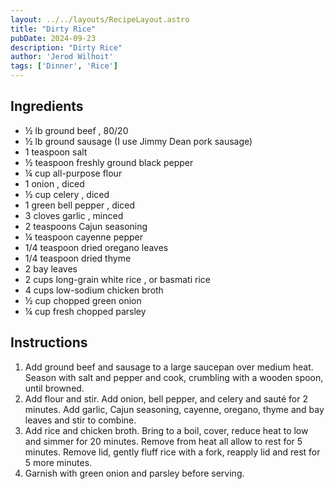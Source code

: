 ```yaml
---
layout: ../../layouts/RecipeLayout.astro
title: "Dirty Rice"
pubDate: 2024-09-23
description: "Dirty Rice"
author: 'Jerod Wilhoit'
tags: ['Dinner', 'Rice']
---
```


## Ingredients

* ½ lb ground beef , 80/20
* ½ lb ground sausage (I use Jimmy Dean pork sausage)
* 1 teaspoon salt
* ½ teaspoon freshly ground black pepper
* ¼ cup all-purpose flour
* 1 onion , diced
* ½ cup celery , diced
* 1 green bell pepper , diced
* 3 cloves garlic , minced
* 2 teaspoons Cajun seasoning
* ¼ teaspoon cayenne pepper
* 1/4 teaspoon dried oregano leaves
* 1/4 teaspoon dried thyme
* 2 bay leaves
* 2 cups long-grain white rice , or basmati rice
* 4 cups low-sodium chicken broth
* ½ cup chopped green onion
* ¼ cup fresh chopped parsley

## Instructions

1. Add ground beef and sausage to a large saucepan over medium heat. Season with salt and pepper and cook, crumbling with a wooden spoon, until browned.
2. Add flour and stir. Add onion, bell pepper, and celery and sauté for 2 minutes. Add garlic, Cajun seasoning, cayenne, oregano, thyme and bay leaves and stir to combine.
3. Add rice and chicken broth. Bring to a boil, cover, reduce heat to low and simmer for 20 minutes. Remove from heat all allow to rest for 5 minutes. Remove lid, gently fluff rice with a fork, reapply lid and rest for 5 more minutes.
4. Garnish with green onion and parsley before serving.